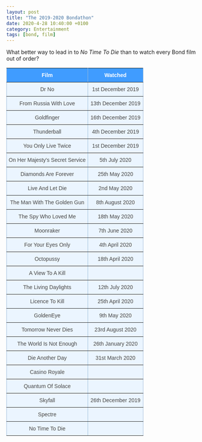 ```yaml
---
layout: post
title: "The 2019-2020 Bondathon"
date: 2020-4-28 10:40:00 +0100
category: Entertainment
tags: [bond, film]
---
```


What better way to lead in to _No Time To Die_ than to watch every Bond film out of order?

<style type="text/css">
.tg  {border-collapse:collapse;border-color:#9ABAD9;border-spacing:0;}
.tg td{background-color:#EBF5FF;border-color:#9ABAD9;border-style:solid;border-width:1px;color:#444;
  font-family:Arial, sans-serif;font-size:14px;overflow:hidden;padding:10px 5px;word-break:normal;}
.tg th{background-color:#409cff;border-color:#9ABAD9;border-style:solid;border-width:1px;color:#fff;
  font-family:Arial, sans-serif;font-size:14px;font-weight:normal;overflow:hidden;padding:10px 5px;word-break:normal;}
.tg .tg-0r18{border-color:inherit;font-size:14px;text-align:center;vertical-align:top}
.tg .tg-umgj{border-color:inherit;font-size:14px;font-weight:bold;text-align:center;vertical-align:top}
</style>
<table class="tg" style="undefined;table-layout: fixed; width: 359px">
<colgroup>
<col style="width: 213.333333px">
<col style="width: 145.333333px">
</colgroup>
  <tr>
    <th class="tg-umgj">Film</th>
    <th class="tg-umgj">Watched</th>
  </tr>
  <tr>
    <td class="tg-0r18">Dr No</td>
    <td class="tg-0r18">1st December 2019</td>
  </tr>
  <tr>
    <td class="tg-0r18">From Russia With Love</td>
    <td class="tg-0r18">13th December 2019<br></td>
  </tr>
  <tr>
    <td class="tg-0r18">Goldfinger</td>
    <td class="tg-0r18">16th December 2019<br></td>
  </tr>
  <tr>
    <td class="tg-0r18">Thunderball</td>
    <td class="tg-0r18">4th December 2019<br></td>
  </tr>
  <tr>
    <td class="tg-0r18">You Only Live Twice</td>
    <td class="tg-0r18">1st December 2019<br></td>
  </tr>
  <tr>
    <td class="tg-0r18">On Her Majesty's Secret Service<br></td>
    <td class="tg-0r18">5th July 2020</td>
  </tr>
  <tr>
    <td class="tg-0r18">Diamonds Are Forever</td>
    <td class="tg-0r18">25th May 2020</td>
  </tr>
  <tr>
    <td class="tg-0r18">Live And Let Die</td>
    <td class="tg-0r18">2nd May 2020</td>
  </tr>
  <tr>
    <td class="tg-0r18">The Man With The Golden Gun</td>
    <td class="tg-0r18">8th August 2020</td>
  </tr>
  <tr>
    <td class="tg-0r18">The Spy Who Loved Me</td>
    <td class="tg-0r18">18th May 2020</td>
  </tr>
  <tr>
    <td class="tg-0r18">Moonraker</td>
    <td class="tg-0r18">7th June 2020</td>
  </tr>
  <tr>
    <td class="tg-0r18">For Your Eyes Only</td>
    <td class="tg-0r18">4th April 2020<br></td>
  </tr>
  <tr>
    <td class="tg-0r18">Octopussy</td>
    <td class="tg-0r18">18th April 2020<br></td>
  </tr>
  <tr>
    <td class="tg-0r18">A View To A Kill</td>
    <td class="tg-0r18"></td>
  </tr>
  <tr>
    <td class="tg-0r18">The Living Daylights</td>
    <td class="tg-0r18">12th July 2020</td>
  </tr>
  <tr>
    <td class="tg-0r18">Licence To Kill</td>
    <td class="tg-0r18">25th April 2020<br></td>
  </tr>
  <tr>
    <td class="tg-0r18">GoldenEye</td>
    <td class="tg-0r18">9th May 2020</td>
  </tr>
  <tr>
    <td class="tg-0r18">Tomorrow Never Dies</td>
    <td class="tg-0r18">23rd August 2020</td>
  </tr>
  <tr>
    <td class="tg-0r18">The World Is Not Enough</td>
    <td class="tg-0r18">26th January 2020<br></td>
  </tr>
  <tr>
    <td class="tg-0r18">Die Another Day</td>
    <td class="tg-0r18">31st March 2020<br></td>
  </tr>
  <tr>
    <td class="tg-0r18">Casino Royale</td>
    <td class="tg-0r18"></td>
  </tr>
  <tr>
    <td class="tg-0r18">Quantum Of Solace</td>
    <td class="tg-0r18"></td>
  </tr>
  <tr>
    <td class="tg-0r18">Skyfall</td>
    <td class="tg-0r18">26th December 2019<br></td>
  </tr>
  <tr>
    <td class="tg-0r18">Spectre</td>
    <td class="tg-0r18"></td>
  </tr>
  <tr>
    <td class="tg-0r18">No Time To Die</td>
    <td class="tg-0r18"></td>
  </tr>
</table>
